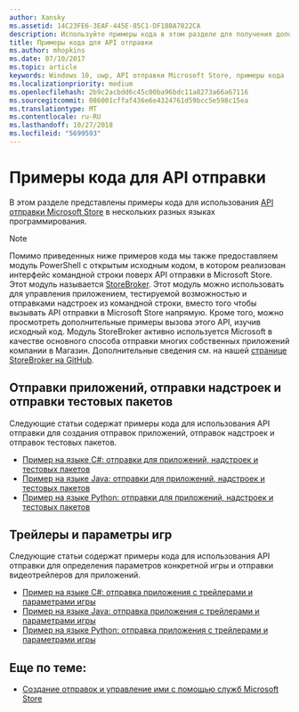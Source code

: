 ```yaml
---
author: Xansky
ms.assetid: 14C23FE6-3EAF-445E-85C1-DF188A7822CA
description: Используйте примеры кода в этом разделе для получения дополнительных сведений об использовании API отправки Microsoft Store.
title: Примеры кода для API отправки
ms.author: mhopkins
ms.date: 07/10/2017
ms.topic: article
keywords: Windows 10, uwp, API отправки Microsoft Store, примеры кода
ms.localizationpriority: medium
ms.openlocfilehash: 2b9c2acbdd6c45c00ba96bdc11a8273a66a67116
ms.sourcegitcommit: 086001cffaf436e6e4324761d59bcc5e598c15ea
ms.translationtype: MT
ms.contentlocale: ru-RU
ms.lasthandoff: 10/27/2018
ms.locfileid: "5699593"
---
```

# <a name="code-examples-for-the-submission-api"></a>Примеры кода для API отправки

В этом разделе представлены примеры кода для использования [API отправки Microsoft Store](create-and-manage-submissions-using-windows-store-services.md) в нескольких разных языках программирования.

> [!NOTE]
> Помимо приведенных ниже примеров кода мы также предоставляем модуль PowerShell с открытым исходным кодом, в котором реализован интерфейс командной строки поверх API отправки в Microsoft Store. Этот модуль называется [StoreBroker](https://aka.ms/storebroker). Этот модуль можно использовать для управления приложением, тестируемой возможностью и отправками надстроек из командной строки, вместо того чтобы вызывать API отправки в Microsoft Store напрямую. Кроме того, можно просмотреть дополнительные примеры вызова этого API, изучив исходный код. Модуль StoreBroker активно используется Microsoft в качестве основного способа отправки многих собственных приложений компании в Магазин. Дополнительные сведения см. на нашей [странице StoreBroker на GitHub](https://aka.ms/storebroker).

## <a name="app-submissions-add-on-submissions-and-package-flight-submissions"></a>Отправки приложений, отправки надстроек и отправки тестовых пакетов

Следующие статьи содержат примеры кода для использования API отправки для создания отправок приложений, отправок надстроек и отправок тестовых пакетов.

* [Пример на языке C#: отправки для приложений, надстроек и тестовых пакетов](csharp-code-examples-for-the-windows-store-submission-api.md)
* [Пример на языке Java: отправки для приложений, надстроек и тестовых пакетов](java-code-examples-for-the-windows-store-submission-api.md)
* [Пример на языке Python: отправки для приложений, надстроек и тестовых пакетов](python-code-examples-for-the-windows-store-submission-api.md)

## <a name="game-options-and-trailers"></a>Трейлеры и параметры игр

Следующие статьи содержат примеры кода для использования API отправки для определения параметров конкретной игры и отправки видеотрейлеров для приложений.

* [Пример на языке C#: отправка приложения с трейлерами и параметрами игры](csharp-code-examples-for-submissions-game-options-and-trailers.md)
* [Пример на языке Java: отправка приложения с трейлерами и параметрами игры](java-code-examples-for-submissions-game-options-and-trailers.md)
* [Пример на языке Python: отправка приложения с трейлерами и параметрами игры](python-code-examples-for-submissions-game-options-and-trailers.md)

## <a name="related-topics"></a>Еще по теме:

* [Создание отправок и управление ими с помощью служб Microsoft Store](create-and-manage-submissions-using-windows-store-services.md)

